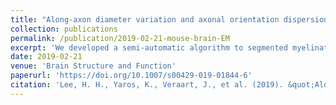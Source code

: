 ```yaml
---
title: "Along-axon diameter variation and axonal orientation dispersion revealed with 3D electron microscopy: implications for quantifying brain white matter microstructure with histology and diffusion MRI"
collection: publications
permalink: /publication/2019-02-21-mouse-brain-EM
excerpt: 'We developed a semi-automatic algorithm to segmented myelinated axons in the electron microscopy data of a mouse brain sample and analyzed its micro-geometry, such as axonal diameter, caliber variation, axonal undulation, and fiber orientation dispersion. The segmentation and analysis code can be downloaded [here](https://github.com/NYU-DiffusionMRI/RaW-seg).'
date: 2019-02-21
venue: 'Brain Structure and Function'
paperurl: 'https://doi.org/10.1007/s00429-019-01844-6'
citation: 'Lee, H. H., Yaros, K., Veraart, J., et al. (2019). &quot;Along-axon diameter variation and axonal orientation dispersion revealed with 3D electron microscopy: implications for quantifying brain white matter microstructure with histology and diffusion MRI.&quot; <i>Brain Structure and Function</i>, 224:1469–1488.'
---
```

